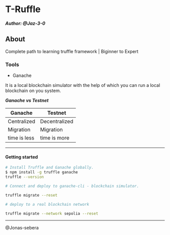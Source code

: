 # T-Ruffle

_**Author: @Jaz-3-0**_

## About

Complete path to learning truffle framework | Biginner to Expert

### Tools

- Ganache

It is a local blockchain simulator with the help of which you can run a local blockchain on you system.

_**Ganache vs Testnet**_

| Ganache     | Testnet       |
|----------   |-----------    |
| Centralized | Decentralized |
| Migration   | Migration     |
| time is less| time is more  |
-------------------------------

#### Getting started

```sh
# Install Truffle and Ganache globally.
$ npm install -g truffle ganache
truffle --version
```

```sh
# Connect and deploy to ganache-cli - blockchain simulator.

truffle migrate --reset
```

```sh
# deploy to a real blockchain network

truffle migrate --network sepolia --reset
```

----------

@Jonas-sebera
